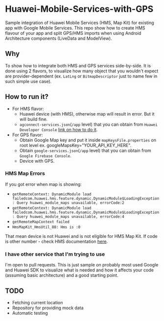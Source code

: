 # Huawei-Mobile-Services-with-GPS
Sample integration of Huawei Mobile Services (HMS, Map Kit) for existing app with Google Mobile Services. This repo show how to create HMS flavour of your app and split GPS/HMS imports when using Android Architecture components (LiveData and ModelView).

## Why
To show how to integrate both HMS and GPS services side-by-side. It is done using 2 flavors, to visualize how many object that you wouldn't expect are provider-dependent (ex. `LatLng` or `BitmapDescriptor` just to name few in such simple use case).

## How to run it?
* For HMS flavor:
  * Huawei device (with HMS), otherwise map will result in error. But it will build fine.
  * `agconnect-services.json`(`/app` level) that you can obtain from `Huawei Developer Console` [link on how to do it](https://developer.huawei.com/consumer/en/doc/development/AppGallery-connect-Guides/agc-get-started).
* For GPS flavor:
  * Obtain Google Map key and put it inside `mapKeysFile.properties` on root level ex. googleMapsKey="YOUR_API_KEY_HERE".
  * Obtain `google-services.json`(`/app` level) that you can obtain from `Google Firebase Console`.
  * Device with GPS.

### HMS Map Errors
If you got error when map is showing:
* `getRemoteContext: DynamicModule load failedcom.huawei.hms.feature.dynamic.DynamicModule$LoadingException: Query huawei_module_maps unavailable, errorCode:2`
* `getRemoteContext: DynamicModule load failedcom.huawei.hms.feature.dynamic.DynamicModule$LoadingException: Query huawei_module_maps unavailable, errorCode:4`
* `getRemoteMapContext failed`
* `HmsMapKit_HmsUtil_88: Hms is :0`

That mean device is not Huawei and is not eligible for HMS Map Kit. If code is other number - check HMS documentation [here](https://developer.huawei.com/consumer/en/doc/development/HMS-Guides/hms-map-v4-faq).

### I have other service that I'm trying to use
I'm open to pull requests. This is just sample on probably most used Google and Huawei SDK to visualize what is needed and how it affects your code (assuming basic architecture) and a good starting point.

## TODO
* Fetching current location
* Repository for providing mock data
* Automatic testing

